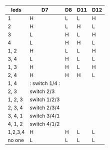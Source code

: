 | leds   |   D7   |   D8   |   D11  |   D12  |
|--------|--------|--------|--------|--------|
| 1      |    H   |    L   |    L   |    H   |
| 2      |    H   |    L   |    H   |    L   |
| 3      |    L   |    H   |    L   |    H   |
| 4      |    L   |    H   |    H   |    L   |
| 1, 2   |    H   |    L   |    L   |    H   |
| 3, 4   |    L   |    H   |    L   |    L   |
| 1, 3   |    H   |    H   |    L   |    H   |
| 2, 4   |    H   |    H   |    H   |    L   |
| 1, 4   |:            switch 1/4           :|
| 2, 3   |             switch 2/3            |
|1, 2, 3 |            switch 1/2/3           |
|2, 3, 4 |            switch 2/3/4           |
|3, 4, 1 |            switch 3/4/1           |
|4, 1, 2 |            switch 4/1/2           |
|1,2,3,4 |    H   |    H   |    L   |    L   |
| no one |    L   |    L   |    L   |    L   |
